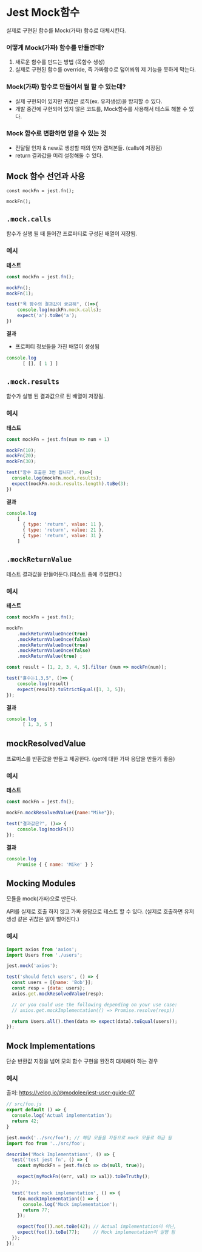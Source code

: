 # Jest Mock함수

실제로 구현된 함수를 Mock(가짜) 함수로 대체시킨다.

### 어떻게 Mock(가짜) 함수를 만들껀데?

1. 새로운 함수를 만드는 방법 (목함수 생성)
2. 실제로 구현된 함수를 override, 즉 가짜함수로 덮어씌워 제 기능을 못하게 막는다.

### Mock(가짜) 함수로 만들어서 **뭘 할 수 있는데?**

- 실제 구현되어 있지만 귀찮은 로직(ex. 유저생성)을 방지할 수 있다.
- 개발 중간에 구현되어 있지 않은 코드를, Mock함수를 사용해서 테스트 해볼 수 있다.

### Mock 함수로 변환하면 얻을 수 있는 것

- 전달될 인자 & new로 생성할 때의 인자 캡쳐본들. (calls에 저장됨)
- return 결과값을 미리 설정해둘 수 있다. 



## Mock 함수 선언과 사용

```
const mockFn = jest.fn();

mockFn();
```



## `.mock.calls`

함수가 실행 될 때 들어간 프로퍼티로 구성된 배열이 저장됨.



### 예시

**테스트**

```javascript
const mockFn = jest.fn();

mockFn();
mockFn(1);

test("목 함수의 결과값이 궁금해", ()=>{
    console.log(mockFn.mock.calls);
    expect('a').toBe('a');
})
```

**결과**

- 프로퍼티 정보들을 가진 배열이 생성됨 

```javascript
console.log
      [ [], [ 1 ] ]
```



## `.mock.results`

함수가 실행 된 결과값으로 된 배열이 저장됨.



### 예시

**테스트**

```javascript
const mockFn = jest.fn(num => num + 1)

mockFn(10);
mockFn(20);
mockFn(30);

test("함수 호출은 3번 됩니다", ()=>{
  console.log(mockFn.mock.results);
  expect(mockFn.mock.results.length).toBe(3);
})
```

**결과**

```javascript
console.log
    [
      { type: 'return', value: 11 },
      { type: 'return', value: 21 },
      { type: 'return', value: 31 }
    ]
```



## `.mockReturnValue`

테스트 결과값을 만들어둔다.(테스트 중에 주입한다.) 



### 예시

**테스트**

```javascript
const mockFn = jest.fn();

mockFn
    .mockReturnValueOnce(true)
    .mockReturnValueOnce(false)
    .mockReturnValueOnce(true)
    .mockReturnValueOnce(false)
    .mockReturnValue(true) ;

const result = [1, 2, 3, 4, 5].filter (num => mockFn(num));

test("홀수는1,3,5", ()=> {
    console.log(result)
    expect(result).toStrictEqual([1, 3, 5]);
});
```

**결과**

```js
console.log
      [ 1, 3, 5 ]
```



## mockResolvedValue

프로미스를 반환값을 만들고 제공한다. (get에 대한 가짜 응답을 만들기 좋음)



### 예시

**테스트**

```js
const mockFn = jest.fn();

mockFn.mockResolvedValue({name:"Mike"});

test("결과값은?", ()=> {
    console.log(mockFn())
});
```

**결과**

```js
console.log
    Promise { { name: 'Mike' } }
```



## Mocking Modules

모듈을 mock(가짜)으로 만든다. 

API를 실제로 호출 하지 않고 가짜 응답으로 테스트 할 수 있다. (실제로 호출하면 유저생성 같은 귀찮은 일이 벌어진다.)



### 예시

```js
import axios from 'axios';
import Users from './users';

jest.mock('axios');

test('should fetch users', () => {
  const users = [{name: 'Bob'}];
  const resp = {data: users};
  axios.get.mockResolvedValue(resp);

  // or you could use the following depending on your use case:
  // axios.get.mockImplementation(() => Promise.resolve(resp))

  return Users.all().then(data => expect(data).toEqual(users));
});
```



## Mock Implementations

단순 반환값 지정을 넘어 모의 함수 구현을 완전히 대체해야 하는 경우

### 예시

출처: https://velog.io/@modolee/jest-user-guide-07

```jsx
// src/foo.js
export default () => {
  console.log('Actual implementation');
  return 42;
}
```

```jsx
jest.mock('../src/foo'); // 해당 모듈을 자동으로 mock 모듈로 취급 됨
import foo from '../src/foo';

describe('Mock Implementations', () => {
  test('test jest fn', () => {
    const myMockFn = jest.fn(cb => cb(null, true));

    expect(myMockFn((err, val) => val)).toBeTruthy();
  });

  test('test mock implementation', () => {
    foo.mockImplementation(() => {
      console.log('Mock implementation');
      return 77;
    });

    expect(foo()).not.toBe(42); // Actual implementation이 아닌,
    expect(foo()).toBe(77);     // Mock implementation이 실행 됨
  });
});
```
